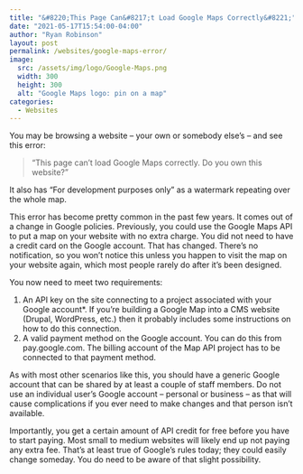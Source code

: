 ```yaml
---
title: "&#8220;This Page Can&#8217;t Load Google Maps Correctly&#8221;"
date: "2021-05-17T15:54:00-04:00"
author: "Ryan Robinson"
layout: post
permalink: /websites/google-maps-error/
image:
  src: /assets/img/logo/Google-Maps.png
  width: 300
  height: 300
  alt: "Google Maps logo: pin on a map"
categories:
  - Websites
---
```


You may be browsing a website – your own or somebody else’s – and see this error:

> “This page can’t load Google Maps correctly. Do you own this website?”

It also has “For development purposes only” as a watermark repeating over the whole map.

This error has become pretty common in the past few years. It comes out of a change in Google policies. Previously, you could use the Google Maps API to put a map on your website with no extra charge. You did not need to have a credit card on the Google account. That has changed. There’s no notification, so you won’t notice this unless you happen to visit the map on your website again, which most people rarely do after it’s been designed.

You now need to meet two requirements:

1. An API key on the site connecting to a project associated with your Google account\*. If you’re building a Google Map into a CMS website (Drupal, WordPress, etc.) then it probably includes some instructions on how to do this connection.
2. A valid payment method on the Google account. You can do this from pay.google.com. The billing account of the Map API project has to be connected to that payment method.

As with most other scenarios like this, you should have a generic Google account that can be shared by at least a couple of staff members. Do not use an individual user’s Google account – personal or business – as that will cause complications if you ever need to make changes and that person isn’t available.

Importantly, you get a certain amount of API credit for free before you have to start paying. Most small to medium websites will likely end up not paying any extra fee. That’s at least true of Google’s rules today; they could easily change someday. You do need to be aware of that slight possibility.
